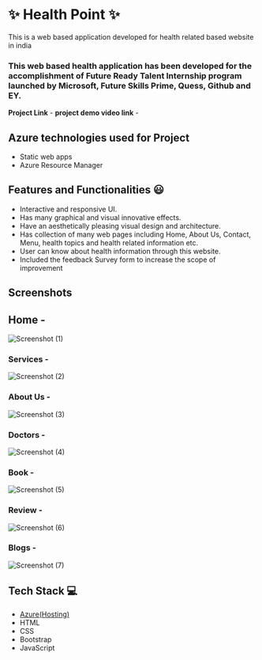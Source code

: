 # ✨  Health Point ✨

This is a web based application developed for health related based website in india

### This web based health application has been developed for the accomplishment of Future Ready Talent Internship program launched by Microsoft, Future Skills Prime, Quess, Github and EY.


**Project Link** -
**project demo video link** - 

## Azure technologies used for Project

- Static web apps
- Azure Resource Manager

## Features and Functionalities 😃

- Interactive and responsive UI.
- Has many graphical and visual innovative effects.
- Have an aesthetically pleasing visual design and architecture.
- Has collection of many web pages including Home, About Us, Contact, Menu, health topics and health related information etc.
- User can know about health information through this website.
- Included the feedback Survey form to increase the scope of improvement 

## Screenshots

## Home -

![Screenshot (1)](https://user-images.githubusercontent.com/118588237/208224291-08a624d2-af94-4b81-8a9a-b7abc9c2d984.png)


### Services -

![Screenshot (2)](https://user-images.githubusercontent.com/118588237/208224306-6a739845-2fd6-444c-81e3-64a776327181.png)
   

### About Us -

![Screenshot (3)](https://user-images.githubusercontent.com/118588237/208224324-7bb5147e-4da6-4ed1-ab1f-0d786bf13519.png)


### Doctors -

![Screenshot (4)](https://user-images.githubusercontent.com/118588237/208224528-c3d8346b-6685-40ba-90d6-3a72f57ddc7f.png)


### Book -

![Screenshot (5)](https://user-images.githubusercontent.com/118588237/208224541-f4f78c2d-2e30-48ff-a9dd-abe9ba6830ae.png)


### Review -         

![Screenshot (6)](https://user-images.githubusercontent.com/118588237/208224550-d8ca7d40-326e-40cd-8025-4d32722d9193.png)


### Blogs -

![Screenshot (7)](https://user-images.githubusercontent.com/118588237/208224554-c9680dbc-31f7-48e3-90a1-669ccf95f203.png)



## Tech Stack 💻

- [Azure(Hosting)](https://azure.microsoft.com/en-in/features/azure-portal/)
- HTML
- CSS
- Bootstrap
- JavaScript
